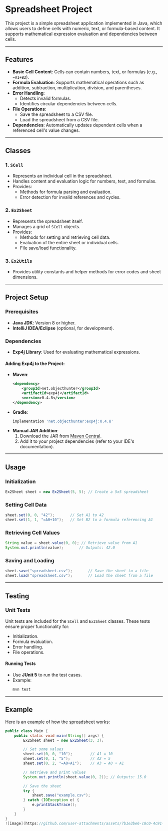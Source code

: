 # Spreadsheet Project

This project is a simple spreadsheet application implemented in Java, which allows users to define cells with numeric, text, or formula-based content. It supports mathematical expression evaluation and dependencies between cells.

---

## Features

- **Basic Cell Content**: Cells can contain numbers, text, or formulas (e.g., `=A1+B2`).
- **Formula Evaluation**: Supports mathematical operations such as addition, subtraction, multiplication, division, and parentheses.
- **Error Handling**:
  - Detects invalid formulas.
  - Identifies circular dependencies between cells.
- **File Operations**:
  - Save the spreadsheet to a CSV file.
  - Load the spreadsheet from a CSV file.
- **Dependencies**: Automatically updates dependent cells when a referenced cell's value changes.

---

## Classes

### 1. `SCell`
- Represents an individual cell in the spreadsheet.
- Handles content and evaluation logic for numbers, text, and formulas.
- Provides:
  - Methods for formula parsing and evaluation.
  - Error detection for invalid references and cycles.

### 2. `Ex2Sheet`
- Represents the spreadsheet itself.
- Manages a grid of `SCell` objects.
- Provides:
  - Methods for setting and retrieving cell data.
  - Evaluation of the entire sheet or individual cells.
  - File save/load functionality.

### 3. `Ex2Utils`
- Provides utility constants and helper methods for error codes and sheet dimensions.

---

## Project Setup

### Prerequisites
- **Java JDK**: Version 8 or higher.
- **IntelliJ IDEA/Eclipse** (optional, for development).

### Dependencies
- **Exp4j Library**: Used for evaluating mathematical expressions.

#### Adding Exp4j to the Project:
- **Maven**:
  ```xml
  <dependency>
      <groupId>net.objecthunter</groupId>
      <artifactId>exp4j</artifactId>
      <version>0.4.8</version>
  </dependency>
  ```
- **Gradle**:
  ```groovy
  implementation 'net.objecthunter:exp4j:0.4.8'
  ```
- **Manual JAR Addition**:
  1. Download the JAR from [Maven Central](https://search.maven.org/artifact/net.objecthunter/exp4j/0.4.8/jar).
  2. Add it to your project dependencies (refer to your IDE's documentation).

---

## Usage

### Initialization
```java
Ex2Sheet sheet = new Ex2Sheet(5, 5); // Create a 5x5 spreadsheet
```

### Setting Cell Data
```java
sheet.set(0, 0, "42");       // Set A1 to 42
sheet.set(1, 1, "=A0+10");   // Set B2 to a formula referencing A1
```

### Retrieving Cell Values
```java
String value = sheet.value(0, 0); // Retrieve value from A1
System.out.println(value);       // Outputs: 42.0
```

### Saving and Loading
```java
sheet.save("spreadsheet.csv");       // Save the sheet to a file
sheet.load("spreadsheet.csv");       // Load the sheet from a file
```

---

## Testing

### Unit Tests
Unit tests are included for the `SCell` and `Ex2Sheet` classes. These tests ensure proper functionality for:
- Initialization.
- Formula evaluation.
- Error handling.
- File operations.

#### Running Tests
- Use **JUnit 5** to run the test cases.
- Example:
  ```bash
  mvn test
  ```

---

## Example

Here is an example of how the spreadsheet works:

```java
public class Main {
    public static void main(String[] args) {
        Ex2Sheet sheet = new Ex2Sheet(3, 3);

        // Set some values
        sheet.set(0, 0, "10");        // A1 = 10
        sheet.set(0, 1, "5");         // A2 = 5
        sheet.set(0, 2, "=A0+A1");    // A3 = A0 + A1

        // Retrieve and print values
        System.out.println(sheet.value(0, 2)); // Outputs: 15.0

        // Save the sheet
        try {
            sheet.save("example.csv");
        } catch (IOException e) {
            e.printStackTrace();
        }
    }
}
![image](https://github.com/user-attachments/assets/7b1e3be6-c8c0-4c91-8dab-4e60c8d394af)

